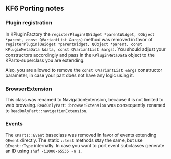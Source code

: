 ## KF6 Porting notes

### Plugin registration

In KPluginFactory the `registerPlugin(QWidget *parentWidget, QObject *parent, const QVariantList &args)` method was removed in favor of
`registerPlugin(QWidget *parentWidget, QObject *parent, const KPluginMetaData &data, const QVariantList &args)`.
You should adjust your constructors accordingly and pass in the `KPluginMetaData` object to the KParts-superclass you are extending.

Also, you are allowed to remove the `const QVariantList &args` constructor parameter, in case your part does not have any logic using it.

### BrowserExtension

This class was renamed to NavigationExtension, because it is not limited to web browsing.
`ReadOnlyPart::browserExtension` was consequently renamed to `ReadOnlyPart::navigationExtension`.

### Events
The `KParts::Event` baseclass was removed in favor of events extending `QEvent` directly. The static `::test` methods stay the same, but use `QEvent::Type` internally.
In case you want to port event subclasses generate an ID using `shuf -i1000-65535 -n 1`.
